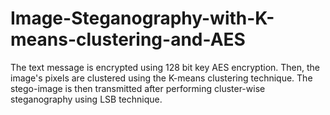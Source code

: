# Image-Steganography-with-K-means-clustering-and-AES
The text message is encrypted using 128 bit key AES encryption. Then, the image's pixels are clustered using the K-means clustering technique. The stego-image is then transmitted after performing cluster-wise steganography using LSB technique. 
